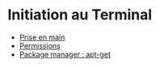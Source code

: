 # Initiation au Terminal

- [Prise en main](prise_en_main.md)
- [Permissions](permissions.md)
- [Package manager : apt-get](https://itsfoss.com/apt-get-linux-guide/)